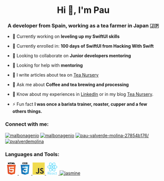 <h1 align="center">Hi 👋, I'm Pau</h1>
<h3 align="center">A developer from Spain, working as a tea farmer in Japan 🇯🇵</h3>

- 🔭 Currently working on **leveling up my SwiftUI skills**
- 🌱 Currently enrolled in: **100 days of SwiftUI from Hacking With Swift**
- 👯 Looking to collaborate on **Junior developers mentoring**
- 🤝 Looking for help with **mentoring**

- 📝 I write articles about tea on [Tea Nursery](https://www.teanursery.com/)
- 💬 Ask me about **Coffee and tea brewing and processing**
- 📄 Know about my experiences in [LinkedIn](https://linkedin.com/in/pau-valverde-molina-27854b176/) or in my blog [Tea Nursery](https://www.teanursery.com/).
- ⚡ Fun fact **I was once a barista trainer, roaster, cupper and a few others things.**

<h3 align="left">Connect with me:</h3>
<p align="left">
<a href="https://dev.to/malbonagenio" target="blank"><img align="center" src="https://cdn.jsdelivr.net/npm/simple-icons@3.0.1/icons/dev-dot-to.svg" alt="malbonagenio" height="30" width="40" /></a>
<a href="https://twitter.com/malbonagenio" target="blank"><img align="center" src="https://cdn.jsdelivr.net/npm/simple-icons@3.0.1/icons/twitter.svg" alt="malbonagenio" height="30" width="40" /></a>
<a href="https://linkedin.com/in/pau-valverde-molina-27854b176/" target="blank"><img align="center" src="https://cdn.jsdelivr.net/npm/simple-icons@3.0.1/icons/linkedin.svg" alt="pau-valverde-molina-27854b176/" height="30" width="40" /></a>
<a href="https://codesandbox.com/pvalverdemolina" target="blank"><img align="center" src="https://cdn.jsdelivr.net/npm/simple-icons@3.0.1/icons/codesandbox.svg" alt="pvalverdemolina" height="30" width="40" /></a>
</p>

<h3 align="left">Languages and Tools:</h3>
<p align="left"> <a href="https://www.w3.org/html/" target="_blank"> <img src="https://raw.githubusercontent.com/devicons/devicon/master/icons/html5/html5-original-wordmark.svg" alt="html5" width="40" height="40"/> </a> <a href="https://www.w3schools.com/css/" target="_blank"> <img src="https://raw.githubusercontent.com/devicons/devicon/master/icons/css3/css3-original-wordmark.svg" alt="css3" width="40" height="40"/> </a> <a href="https://developer.mozilla.org/en-US/docs/Web/JavaScript" target="_blank"> <img src="https://raw.githubusercontent.com/devicons/devicon/master/icons/javascript/javascript-original.svg" alt="javascript" width="40" height="40"/> </a> 
<a href="https://reactjs.org/" target="_blank"> <img src="https://raw.githubusercontent.com/devicons/devicon/master/icons/react/react-original-wordmark.svg" alt="react" width="40" height="40"/> </a> <a href="https://jasmine.github.io/" target="_blank"> <img src="https://www.vectorlogo.zone/logos/jasmine/jasmine-icon.svg" alt="jasmine" width="40" height="40"/> </a>  </p>

